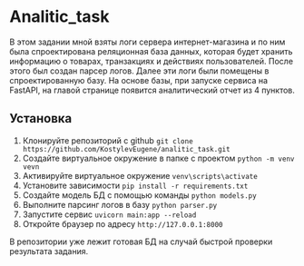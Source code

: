 # Analitic_task

В этом задании мной взяты логи сервера интернет-магазина и по ним была спроектирована 
реляционная база данных, которая будет хранить информацию о товарах, транзакциях и действиях
пользователей. После этого был создан парсер логов. Далее эти логи были помещены в спроектированную
базу. На основе базы, при запуске сервиса на FastAPI, на главой странице появится аналитический
отчет из 4 пунктов.

 
## Установка

1. Клонируйте репозиторий с github `git clone https://github.com/KostylevEugene/analitic_task.git`
2. Создайте виртуальное окружение в папке с проектом `python -m venv vevn`
3. Активируйте виртуальное окружение `venv\scripts\activate`
4. Установите зависимости `pip install -r requirements.txt` 
5. Создайте модель БД c помощью команды `python models.py`
6. Выполните парсинг логов в базу `python parser.py`
7. Запустите сервис `uvicorn main:app --reload`
8. Откройте браузер по адресу `http://127.0.0.1:8000`


В репозитории уже лежит готовая БД на случай быстрой проверки результата задания.